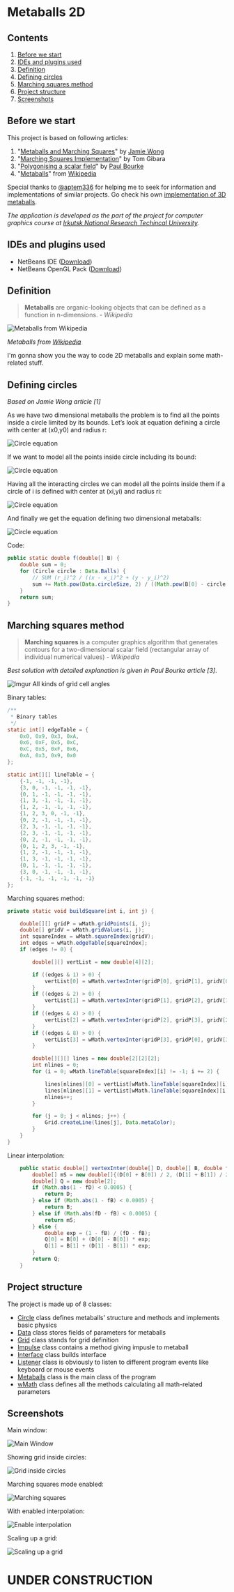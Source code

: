 # Metaballs 2D

## Contents

1. [Before we start](#before-we-start)
2. [IDEs and plugins used](#ides-and-plugins-used)
3. [Definition](#definition)
4. [Defining circles](#defining-circles)
5. [Marching squares method](#marching-squares-method)
6. [Project structure](#project-structure)
7. [Screenshots](#screenshots)

## Before we start
This project is based on following articles:
1. "[Metaballs and Marching Squares](http://jamie-wong.com/2014/08/19/metaballs-and-marching-squares/)" by [Jamie Wong](https://github.com/jlfwong)
2. "[Marching Squares Implementation](http://www.tomgibara.com/computer-vision/marching-squares)" by Tom Gibara
3. "[Polygonising a scalar field](http://paulbourke.net/geometry/polygonise/)" by [Paul Bourke](http://paulbourke.net/)
4. "[Metaballs](https://en.wikipedia.org/wiki/Metaballs)" from [Wikipedia](https://en.wikipedia.org/)

Special thanks to [@aptem336](https://github.com/aptem336) for helping me to seek for information and implementations of similar projects. Go check his own [implementation of 3D metaballs](https://github.com/aptem336/MetaBalls).

*The application is developed as the part of the project for computer graphics course at [Irkutsk National Research Techincal University](http://www.istu.edu/eng/).*

## IDEs and plugins used
- NetBeans IDE ([Download](https://netbeans.org/downloads/index.html))
- NetBeans OpenGL Pack ([Download](http://plugins.netbeans.org/plugin/3260/netbeans-opengl-pack))

## Definition
> **Metaballs** are organic-looking objects that can be defined as a function in n-dimensions. - _Wikipedia_

![Metaballs from Wikipedia](https://upload.wikimedia.org/wikipedia/commons/6/6d/Metaball_contact_sheet.png)

*Metaballs from [Wikipedia](https://en.wikipedia.org/wiki/Metaballs)*

I'm gonna show you the way to code 2D metaballs and explain some math-related stuff.

## Defining circles

_Based on Jamie Wong article [1]_

As we have two dimensional metaballs the problem is to find all the points inside a circle limited by its bounds. Let’s look at equation defining a circle with center at (x0,y0) and radius r:

![Circle equation](https://i.imgur.com/Gwz2ObP.png?1)

If we want to model all the points inside circle including its bound:

![Circle equation](https://i.imgur.com/S93vAWS.png?1)

Having all the interacting circles we can model all the points inside them if a circle of i is defined with center at (xi,yi) and radius ri:

![Circle equation](https://i.imgur.com/1AmbnoU.png?1)

And finally we get the equation defining two dimensional metaballs:

![Circle equation](https://i.imgur.com/OjrIRQr.png?1)

Code:
```Java
public static double f(double[] B) {
    double sum = 0;
    for (Circle circle : Data.Balls) {
        // SUM (r_i)^2 / ((x - x_i)^2 + (y - y_i)^2)
        sum += Math.pow(Data.circleSize, 2) / ((Math.pow(B[0] - circle.x, 2) + Math.pow(B[1] - circle.y, 2)));
    }
    return sum;
}
```
## Marching squares method

> **Marching squares** is a computer graphics algorithm that generates contours for a two-dimensional scalar field (rectangular array of individual numerical values) - _Wikipedia_

_Best solution with detailed explanation is given in Paul Bourke article [3]_.

![Imgur](https://i.imgur.com/E8jT2fd.png)
All kinds of grid cell angles

Binary tables:

```Java
/**
 * Binary tables
 */
static int[] edgeTable = {
    0x0, 0x9, 0x3, 0xA,
    0x6, 0xF, 0x5, 0xC,
    0xC, 0x5, 0xF, 0x6,
    0xA, 0x3, 0x9, 0x0
};

static int[][] lineTable = {
    {-1, -1, -1, -1},
    {3, 0, -1, -1, -1, -1},
    {0, 1, -1, -1, -1, -1},
    {1, 3, -1, -1, -1, -1},
    {1, 2, -1, -1, -1, -1},
    {1, 2, 3, 0, -1, -1},
    {0, 2, -1, -1, -1, -1},
    {2, 3, -1, -1, -1, -1},
    {2, 3, -1, -1, -1, -1},
    {0, 2, -1, -1, -1, -1},
    {0, 1, 2, 3, -1, -1},
    {1, 2, -1, -1, -1, -1},
    {1, 3, -1, -1, -1, -1},
    {0, 1, -1, -1, -1, -1},
    {3, 0, -1, -1, -1, -1},
    {-1, -1, -1, -1, -1, -1}
};
```

Marching squares method:

```Java
private static void buildSquare(int i, int j) {

    double[][] gridP = wMath.gridPoints(i, j);
    double[] gridV = wMath.gridValues(i, j);
    int squareIndex = wMath.squareIndex(gridV);
    int edges = wMath.edgeTable[squareIndex];
    if (edges != 0) {

        double[][] vertList = new double[4][2];

        if ((edges & 1) > 0) {
            vertList[0] = wMath.vertexInter(gridP[0], gridP[1], gridV[0], gridV[1]);
        }
        if ((edges & 2) > 0) {
            vertList[1] = wMath.vertexInter(gridP[1], gridP[2], gridV[1], gridV[2]);
        }
        if ((edges & 4) > 0) {
            vertList[2] = wMath.vertexInter(gridP[2], gridP[3], gridV[2], gridV[3]);
        }
        if ((edges & 8) > 0) {
            vertList[3] = wMath.vertexInter(gridP[3], gridP[0], gridV[3], gridV[0]);
        }

        double[][][] lines = new double[2][2][2];
        int nlines = 0;
        for (i = 0; wMath.lineTable[squareIndex][i] != -1; i += 2) {

            lines[nlines][0] = vertList[wMath.lineTable[squareIndex][i]];
            lines[nlines][1] = vertList[wMath.lineTable[squareIndex][i + 1]];
            nlines++;
        }

        for (j = 0; j < nlines; j++) {
            Grid.createLine(lines[j], Data.metaColor);
        }
    }
}
```

Linear interpolation:
```Java
    public static double[] vertexInter(double[] D, double[] B, double fD, double fB) {
        double[] mS = new double[]{(D[0] + B[0]) / 2, (D[1] + B[1]) / 2};
        double[] Q = new double[2];
        if (Math.abs(1 - fD) < 0.0005) {
            return D;
        } else if (Math.abs(1 - fB) < 0.0005) {
            return B;
        } else if (Math.abs(fD - fB) < 0.0005) {
            return mS;
        } else {
            double exp = (1 - fB) / (fD - fB);
            Q[0] = B[0] + (D[0] - B[0]) * exp;
            Q[1] = B[1] + (D[1] - B[1]) * exp;
        }
        return Q;
    }

```

## Project structure

The project is made up of 8 classes:
- [Circle](https://github.com/xtenzQ/2D-metaballs/blob/master/src/Main/Circle.java) class defines metaballs' structure and methods and implements basic physics
- [Data](https://github.com/xtenzQ/2D-metaballs/blob/master/src/Main/Data.java) class stores fields of parameters for metaballs
- [Grid](https://github.com/xtenzQ/2D-metaballs/blob/master/src/Main/Grid.java) class stands for grid definition
- [Impulse](https://github.com/xtenzQ/2D-metaballs/blob/master/src/Main/Impulse.java) class contains a method giving impusle to metaball
- [Interface](https://github.com/xtenzQ/2D-metaballs/blob/master/src/Main/Interface.java) class builds interface
- [Listener](https://github.com/xtenzQ/2D-metaballs/blob/master/src/Main/Listener.java) class is obviously to listen to different program events like keyboard or mouse events
- [Metaballs](https://github.com/xtenzQ/2D-metaballs/blob/master/src/Main/MetaBalls.java) class is the main class of the program
- [wMath](https://github.com/xtenzQ/2D-metaballs/blob/master/src/Main/wMath.java) class defines all the methods calculating all math-related parameters

## Screenshots

Main window:

![Main Window](https://i.imgur.com/YgTBaLW.png?1)

Showing grid inside circles:

![Grid inside circles](https://i.imgur.com/zKZG4e2.png?1)

Marching squares mode enabled:

![Marching squares](https://i.imgur.com/cPyVp28.png?1)

With enabled interpolation:

![Enable interpolation](https://i.imgur.com/kSVVwKh.png?1)

Scaling up a grid:

![Scaling up a grid](https://i.imgur.com/CeRcjqH.png?1)
# UNDER CONSTRUCTION

